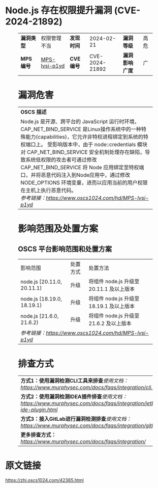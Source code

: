 # Node.js 存在权限提升漏洞 (CVE-2024-21892)
<figure class="wp-block-table">
    <table>
        <tbody>
        <tr>
            <td><strong>漏洞类型</strong></td>
            <td>权限管理不当</td>
            <td><strong>发现时间</strong></td>
            <td>2024-02-21</td>
            <td><strong>漏洞等级</strong></td>
            <td>高危</td>
        </tr>
        <tr>
            <td><strong>MPS编号</strong></td>
            <td><a href="https://www.oscs1024.com/hd/MPS-lvsi-p1yd">MPS-lvsi-p1yd</a></td>
            <td><strong>CVE编号</strong></td>
            <td>CVE-2024-21892</td>
            <td><strong>漏洞影响广度</strong></td>
            <td>广</td>
        </tr>
        </tbody>
    </table>
</figure>


<figure class="wp-block-table">
    <h1 class="wp-block-heading">漏洞危害</h1>
    <table>
        <tbody>
        <tr>
            <td><strong>OSCS 描述</strong></td>
        </tr>
        <tr>
            <td>Node.js 是开源、跨平台的 JavaScript 运行时环境，CAP_NET_BIND_SERVICE 是Linux操作系统中的一种特殊能力(capabilities)，它允许非特权进程绑定到系统的特权端口上。
受影响版本中，由于 node::credentials 模块对 CAP_NET_BIND_SERVICE 安全机制处理存在缺陷，导致系统低权限的攻击者可通过修改 CAP_NET_BIND_SERVICE 将 Node 应用绑定至特权端口，并将恶意代码注入到Node应用中，通过修改 NODE_OPTIONS 环境变量，进而以应用当前的用户权限在主机上执行恶意代码。<br><em>参考链接：<a
                    href="https://www.oscs1024.com/hd/MPS-lvsi-p1yd">https://www.oscs1024.com/hd/MPS-lvsi-p1yd</a></em>
            </td>
        </tr>
        </tbody>
    </table>
</figure>


<figure class="wp-block-table alignleft">
    <h1 class="wp-block-heading">影响范围及处置方案</h1>
    <h2 class="wp-block-heading"><strong>OSCS</strong> <strong>平台影响范围和处置方案</strong></h2>
    <table>
        <tbody>
        <tr>
            <td>影响范围</td>
            <td>处置方式</td>
            <td>处置方法</td>
        </tr>
        <tr><td rowspan="1">node.js [20.11.0, 20.11.1)</td><td>升级</td><td>将组件 node.js 升级至 20.11.1 及以上版本</td></tr><tr><td rowspan="1">node.js [18.19.0, 18.19.1)</td><td>升级</td><td>将组件 node.js 升级至 18.19.1 及以上版本</td></tr><tr><td rowspan="1">node.js [21.6.0, 21.6.2)</td><td>升级</td><td>将组件 node.js 升级至 21.6.2 及以上版本</td></tr>
        <tr>
            <td colspan="3"><em>参考链接：</em><em><a
                    href="https://www.oscs1024.com/hd/MPS-lvsi-p1yd">https://www.oscs1024.com/hd/MPS-lvsi-p1yd</a></em></td>
        </tr>
        </tbody>
    </table>
</figure>


<figure class="wp-block-table">
    <h1 class="wp-block-heading">排查方式</h1>
    <table>
        <tbody>
        <tr>
            <td><strong>方式1：使用漏洞检测CLI工具来排查</strong><em>使用文档：<a
                    href="https://www.murphysec.com/docs/faqs/integration/cli.html">https://www.murphysec.com/docs/faqs/integration/cli.html</a></em>
            </td>
        </tr>
        <tr>
            <td><strong>方式2：使用漏洞检测IDEA插件排查</strong><em>使用文档：<a
                    href="https://www.murphysec.com/docs/faqs/integration/jetbrains-ide-plugin.html">https://www.murphysec.com/docs/faqs/integration/jetbrains-ide-plugin.html</a></em>
            </td>
        </tr>
        <tr>
            <td><strong>方式3：接入GitLab进行漏洞检测排查</strong><em>使用文档：<a
                    href="https://www.murphysec.com/docs/faqs/integration/gitlab.html">https://www.murphysec.com/docs/faqs/integration/gitlab.html</a></em>
            </td>
        </tr>
        <tr>
            <td><strong>更多排查方式：</strong><em><a
                    href="https://www.murphysec.com/docs/faqs/integration/">https://www.murphysec.com/docs/faqs/integration/</a></em>
            </td>
        </tr>
        </tbody>
    </table>
</figure>
<h1>原文链接</h1>
<p><a href="https://zhi.oscs1024.com/42365.html">https://zhi.oscs1024.com/42365.html</a></p>